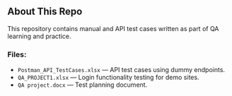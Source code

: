 ## About This Repo
This repository contains manual and API test cases written as part of QA learning and practice.

### Files:
- `Postman_API_TestCases.xlsx` — API test cases using dummy endpoints.
- `QA_PROJECT1.xlsx` — Login functionality testing for demo sites.
- `QA project.docx` — Test planning document.
